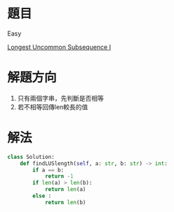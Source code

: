 # 題目
Easy

[Longest Uncommon Subsequence I](https://leetcode.com/problems/longest-uncommon-subsequence-i/)

# 解題方向
1. 只有兩個字串，先判斷是否相等
2. 若不相等回傳len較長的值

# 解法

```python
class Solution:
    def findLUSlength(self, a: str, b: str) -> int:
        if a == b:
            return -1
        if len(a) > len(b):
            return len(a)
        else :
            return len(b)
```